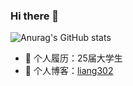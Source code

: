 ### Hi there 👋
![Anurag's GitHub stats](https://github-readme-stats.vercel.app/api?username=Crane1043778796)
<!--
**Crane1043778796/Crane1043778796** is a ✨ _special_ ✨ repository because its `README.md` (this file) appears on your GitHub profile.

Here are some ideas to get you started:

- 🔭 I’m currently working on ...
- 🌱 I’m currently learning ...
- 👯 I’m looking to collaborate on ...
- 🤔 I’m looking for help with ...
- 💬 Ask me about ...
- 📫 How to reach me: ...
- 😄 Pronouns: ...
- ⚡ Fun fact: ...
-->

- 🔭 个人履历：25届大学生
- 👯 个人博客：[liang302](https://www.cnblogs.com/liang302)



